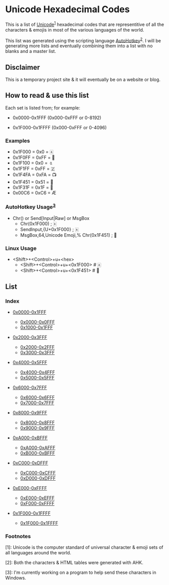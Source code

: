 # Unicode Hexadecimal Codes

This is a list of [Unicode](https://duckduckgo.com/?q=unicode&ia=web)<sup>[1](#note1)</sup> hexadecimal codes that are representitive of all the characters &amp; emojis in most of the various languages of the world.

This list was generated using the scripting language [AutoHotkey](https://www.autohotkey.com/)<sup>[2](#note2)</sup>. I will be generating more lists and eventually combining them into a list with no blanks and a master list.

## Disclaimer

This is a temporary project site &amp; it will eventually be on a website or blog.

## How to read &amp; use this list

Each set is listed from; for example:

- 0x0000-0x1FFF (0x000-0xFFF or 0-8192)

- 0x1F000-0x1FFFF (0x000-0xFFF or 0-4096)

### Examples

- 0x1F000 = 0x0 = 🀀
- 0x1F0FF = 0xFF = 🃿
- 0x1F100 = 0x0 = 🄀
- 0x1F1FF = 0xFF = 🇿
- 0x1F4FA = 0xFA = 📺
- 0x1F451 = 0x51 = 👑
- 0x1F31F = 0x1F = 🌟
- 0x00C6 = 0xC6 = Æ

### AutoHotkey Usage<sup>[3](#note3)</sup>

- Chr() or Send[Input|Raw] or MsgBox
  - Chr(0x1F000) ; 🀀
  - SendInput,{U+0x1F000} ; 🀀
  - MsgBox,64,Unicode Emoji,% Chr(0x1F451) ; 👑

### Linux Usage

- \<Shift\>+\<Control\>+u+\<hex\>
  - \<Shift\>+\<Control\>+u+\<0x1F000\> # 🀀
  - \<Shift\>+\<Control\>+u+\<0x1F451\> # 👑

<a name="list"></a>

## List

### Index

- [0x0000-0x1FFF](index/0x0000-0x1FFF)
  - [0x0000-0x0FFF](index/0x0000-0x1FFF#0x0000)
  - [0x1000-0x1FFF](index/0x0000-0x1FFF#0x1000)
- [0x2000-0x3FFF](https://github.com/Lateralus138/Unicode-Char-List-0x2000-0x3FFF)
  - [0x2000-0x2FFF](https://github.com/Lateralus138/Unicode-Char-List-0x2000-0x3FFF#0x2000)
  - [0x3000-0x3FFF](https://github.com/Lateralus138/Unicode-Char-List-0x2000-0x3FFF#0x3000)

- [0x4000-0x5FFF](https://github.com/Lateralus138/Unicode-Char-List-0x4000-0x5FFF)
  - [0x4000-0x4FFF](https://github.com/Lateralus138/Unicode-Char-List-0x4000-0x5FFF#0x4000)
  - [0x5000-0x5FFF](https://github.com/Lateralus138/Unicode-Char-List-0x4000-0x5FFF#0x5000)
- [0x6000-0x7FFF](https://github.com/Lateralus138/Unicode-Char-List-0x6000-0x7FFF)
  - [0x6000-0x6FFF](https://github.com/Lateralus138/Unicode-Char-List-0x6000-0x7FFF#0x6000)
  - [0x7000-0x7FFF](https://github.com/Lateralus138/Unicode-Char-List-0x6000-0x7FFF#0x7000)

- [0x8000-0x9FFF](https://github.com/Lateralus138/Unicode-Char-List-0x8000-0x9FFF)
  - [0x8000-0x8FFF](https://github.com/Lateralus138/Unicode-Char-List-0x8000-0x9FFF#0x8000)
  - [0x9000-0x9FFF](https://github.com/Lateralus138/Unicode-Char-List-0x8000-0x9FFF#0x9000)
- [0xA000-0xBFFF](https://github.com/Lateralus138/Unicode-Char-List-0xA000-0xBFFF)
  - [0xA000-0xAFFF](https://github.com/Lateralus138/Unicode-Char-List-0xA000-0xBFFF#0xA000)
  - [0xB000-0xBFFF](https://github.com/Lateralus138/Unicode-Char-List-0xA000-0xBFFF#0xB000)

- [0xC000-0xDFFF](https://github.com/Lateralus138/Unicode-Char-List-0xC000-0xDFFF)
  - [0xC000-0xCFFF](https://github.com/Lateralus138/Unicode-Char-List-0xC000-0xDFFF#0xC000)
  - [0xD000-0xDFFF](https://github.com/Lateralus138/Unicode-Char-List-0xC000-0xDFFF#0xD000)
- [0xE000-0xFFFF](https://github.com/Lateralus138/Unicode-Char-List-0xE000-0xFFFF)
  - [0xE000-0xEFFF](https://github.com/Lateralus138/Unicode-Char-List-0xE000-0xFFFF#0xE000)
  - [0xF000-0xFFFF](https://github.com/Lateralus138/Unicode-Char-List-0xE000-0xFFFF#0xF000)

- [0x1F000-0x1FFFF](https://github.com/Lateralus138/Unicode-Char-List-0x1F000-0x1FFFF)
  - [0x1F000-0x1FFFF](https://github.com/Lateralus138/Unicode-Char-List-0x1F000-0x1FFFF#0x1F000)

### Footnotes

<a name="note1">[1]</a>: Unicode is the computer standard of universal character &amp; emoji sets of all languages around the world. 

<a name="note2">[2]</a>: Both the characters &amp; HTML tables were generated with AHK.

<a name="note3">[3]</a>: I'm currently working on a program to help send these characters in Windows.
